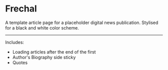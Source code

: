 # Frechal
A template article page for a placeholder digital news publication. Stylised for a black and white color scheme.
___
Includes:
- Loading articles after the end of the first
- Author's Biography side sticky
- Quotes
